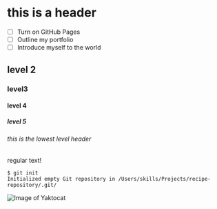 # this is a header

- [ ] Turn on GitHub Pages
- [ ] Outline my portfolio
- [ ] Introduce myself to the world

## level 2

### level3

#### level 4

##### level 5

###### this is the lowest level header

regular text!

```
$ git init
Initialized empty Git repository in /Users/skills/Projects/recipe-repository/.git/
```

![Image of Yaktocat](https://octodex.github.com/images/yaktocat.png)


